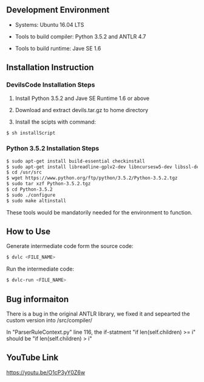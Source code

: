 ## Development Environment
 - Systems: Ubuntu 16.04 LTS

 - Tools to build compiler: Python 3.5.2 and ANTLR 4.7

 - Tools to build runtime: Jave SE 1.6

## Installation Instruction
### DevilsCode Installation Steps

1. Install Python 3.5.2 and Jave SE Runtime 1.6 or above

2. Download and extract devils.tar.gz to home directory

3. Install the scipts with command:
```sh
$ sh installScript
```

### Python 3.5.2 Installation Steps
```sh
$ sudo apt-get install build-essential checkinstall
$ sudo apt-get install libreadline-gplv2-dev libncursesw5-dev libssl-dev libsqlite3-dev tk-dev libgdbm-dev libc6-dev libbz2-dev
$ cd /usr/src
$ wget https://www.python.org/ftp/python/3.5.2/Python-3.5.2.tgz
$ sudo tar xzf Python-3.5.2.tgz
$ cd Python-3.5.2
$ sudo ./configure
$ sudo make altinstall
```
These tools would be mandatorily needed for the environment to function.


## How to Use
Generate intermediate code form the source code:
```sh
$ dvlc <FILE_NAME>
```
Run the intermediate code:
```sh
$ dvlc-run <FILE_NAME>
```
## Bug informaiton
There is a bug in the original ANTLR library, we fixed it and sepearted the custom version into /src/compiler/

In "ParserRuleContext.py" line 116, the if-statment "if len(self.children) >= i" should be "if len(self.children) > i" 


## YouTube Link
https://youtu.be/O1cP3yY0Z6w
